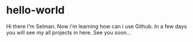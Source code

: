 # hello-world

Hi there I'm Selman.
Now i'm learning how can i use Github. In a few days you will see my all projects in here. 
See you soon...

